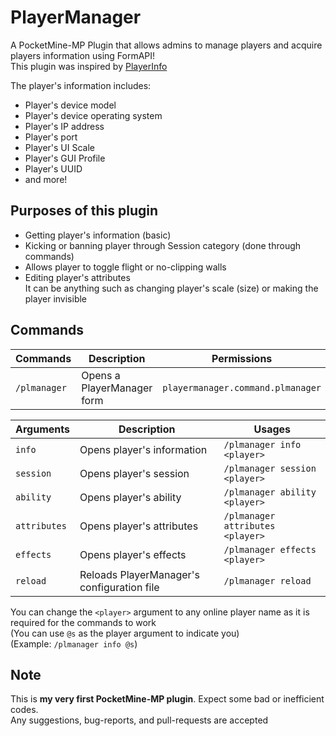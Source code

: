 # PlayerManager
A PocketMine-MP Plugin that allows admins to manage players and acquire players information using FormAPI!\
This plugin was inspired by [PlayerInfo](https://github.com/Matthww/PlayerInfo)

The player's information includes:
- Player's device model
- Player's device operating system
- Player's IP address
- Player's port
- Player's UI Scale
- Player's GUI Profile
- Player's UUID
- and more!

## Purposes of this plugin
- Getting player's information (basic)
- Kicking or banning player through Session category (done through commands)
- Allows player to toggle flight or no-clipping walls
- Editing player's attributes\
  It can be anything such as changing player's scale (size) or making the player invisible

## Commands
| Commands     | Description                | Permissions                       |
|--------------|----------------------------|-----------------------------------|
| `/plmanager` | Opens a PlayerManager form | `playermanager.command.plmanager` |

| Arguments    | Description                                | Usages                           |
|--------------|--------------------------------------------|----------------------------------|
| `info`       | Opens player's information                 | `/plmanager info <player>`       |
| `session`    | Opens player's session                     | `/plmanager session <player>`    |
| `ability`    | Opens player's ability                     | `/plmanager ability <player>`    |
| `attributes` | Opens player's attributes                  | `/plmanager attributes <player>` |
| `effects`    | Opens player's effects                     | `/plmanager effects <player>`    |
| `reload`     | Reloads PlayerManager's configuration file | `/plmanager reload`              |

You can change the `<player>` argument to any online player name as it is required for the commands to work\
(You can use `@s` as the player argument to indicate you)\
(Example: `/plmanager info @s`)

## Note
This is **my very first PocketMine-MP plugin**. Expect some bad or inefficient codes.\
Any suggestions, bug-reports, and pull-requests are accepted
